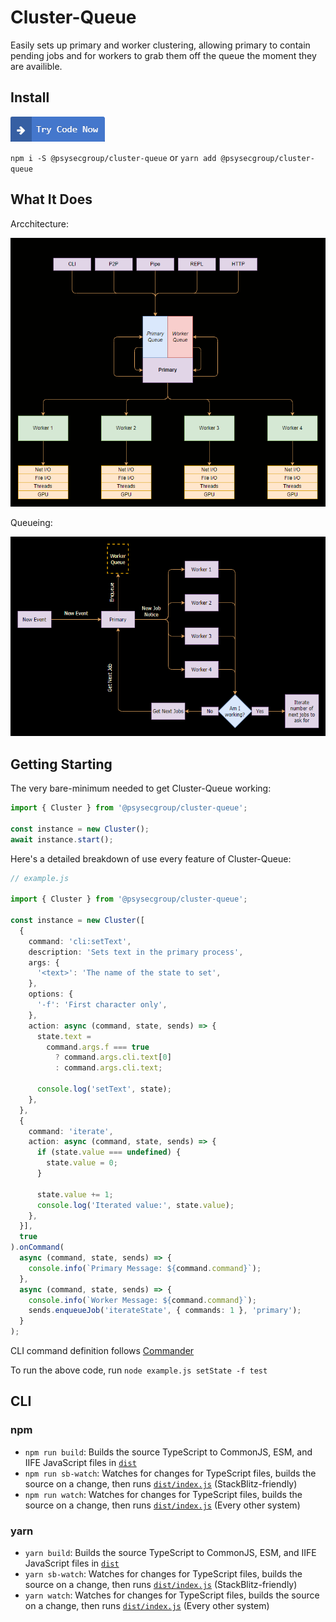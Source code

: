 # Cluster-Queue

Easily sets up primary and worker clustering, allowing primary to contain pending jobs and for workers to grab them off the queue the moment they are availible.

## Install

[![Try on StackBlitz](/docs/try.png)](https://stackblitz.com/edit/psysecgroup-cluster-queue)

`npm i -S @psysecgroup/cluster-queue` or `yarn add @psysecgroup/cluster-queue`

## What It Does

Arcchitecture:

![Try on StackBlitz](/docs/concept.png)

Queueing:

![Try on StackBlitz](/docs/queue.png)

## Getting Starting

The very bare-minimum needed to get Cluster-Queue working:

```ts
import { Cluster } from '@psysecgroup/cluster-queue';

const instance = new Cluster();
await instance.start();
```

Here's a detailed breakdown of use every feature of Cluster-Queue:

```ts
// example.js

import { Cluster } from '@psysecgroup/cluster-queue';

const instance = new Cluster([
  {
    command: 'cli:setText',
    description: 'Sets text in the primary process',
    args: {
      '<text>': 'The name of the state to set',
    },
    options: {
      '-f': 'First character only',
    },
    action: async (command, state, sends) => {
      state.text =
        command.args.f === true
          ? command.args.cli.text[0]
          : command.args.cli.text;

      console.log('setText', state);
    },
  },
  {
    command: 'iterate',
    action: async (command, state, sends) => {
      if (state.value === undefined) {
        state.value = 0;
      }

      state.value += 1;
      console.log('Iterated value:', state.value);
    },
  }],
  true
).onCommand(
  async (command, state, sends) => {
    console.info(`Primary Message: ${command.command}`);
  },
  async (command, state, sends) => {
    console.info(`Worker Message: ${command.command}`);
    sends.enqueueJob('iterateState', { commands: 1 }, 'primary');
  }
);
```

CLI command definition follows [Commander](https://www.npmjs.com/package/commander)

To run the above code, run `node example.js setState -f test`

## CLI

### npm

- `npm run build`: Builds the source TypeScript to CommonJS, ESM, and IIFE JavaScript files in [`dist`](dist)
- `npm run sb-watch`: Watches for changes for TypeScript files, builds the source on a change, then runs [`dist/index.js`](dist/index.js) (StackBlitz-friendly)
- `npm run watch`: Watches for changes for TypeScript files, builds the source on a change, then runs [`dist/index.js`](dist/index.js) (Every other system)

### yarn

- `yarn build`: Builds the source TypeScript to CommonJS, ESM, and IIFE JavaScript files in [`dist`](dist)
- `yarn sb-watch`: Watches for changes for TypeScript files, builds the source on a change, then runs [`dist/index.js`](dist/index.js) (StackBlitz-friendly)
- `yarn watch`: Watches for changes for TypeScript files, builds the source on a change, then runs [`dist/index.js`](dist/index.js) (Every other system)
